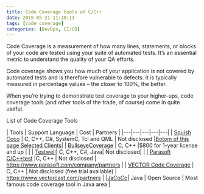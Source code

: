 ```yaml
---
title: Code Coverage tools of C/C++
date: 2019-05-21 11:19:13
tags: [code coverage]
categories: [DevOps, CI/CD]
---
```


Code Coverage is a measurement of how many lines, statements, or blocks of your code are tested using your suite of automated tests. It’s an essential metric to understand the quality of your QA efforts.

Code coverage shows you how much of your application is not covered by automated tests and is therefore vulnerable to defects. it is typically measured in percentage values – the closer to 100%, the better.

When you’re trying to demonstrate test coverage to your higher-ups, code coverage tools (and other tools of the trade, of course) come in quite useful.

List of Code Coverage Tools

| Tools  | Support Language  | Cost | Partners  |
|---|---|---|---|---|
| [Squish Coco](https://www.froglogic.com/coco/)  | C, C++, C#, SystemC, Tcl and QML | Not disclosed |[Botom of this page Selected Clients](https://www.froglogic.com/coco/)| 
| [BullseyeCoverage](http://www.bullseye.com/productInfo.html) | C, C++ |$800 for 1-year license and up |   |
| [Testwell](https://www.verifysoft.com/en_code_coverage.html)| C, C++, C#, Java| Not disclosed| |
| [Parasoft C/C++test](https://www.parasoft.com/products/ctest) |C, C++   | Not disclosed  | https://www.parasoft.com/company/partners |
| [VECTOR Code Coverage](https://www.vectorcast.com/software-testing-products/c-unit-testing) | C, C++ | Not disclosed (free trial available)	| https://www.vectorcast.com/partners |
|[JaCoCo](https://www.eclemma.org/jacoco/)| Java | Open Source	| Most famous code coverage tool in Java area |

